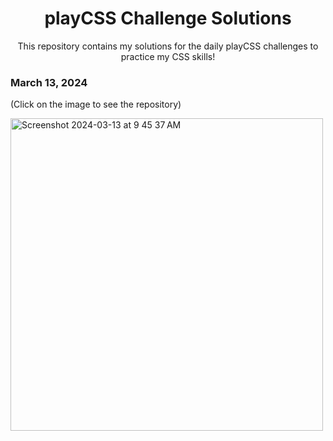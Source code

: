 <h1 align="center">playCSS Challenge Solutions</h1>
<p align="center">This repository contains my solutions for the daily playCSS challenges to practice my CSS skills!</p>

<h3>March 13, 2024</h3>
<p>(Click on the image to see the repository)</p>
<a href="https://github.com/raisa-d/playCSS/blob/3447b90941e153f22484b3105199820aecf3e80b/03.13.2024%20Challenge">
  <img width="500" alt="Screenshot 2024-03-13 at 9 45 37 AM" src="https://github.com/raisa-d/playCSS/assets/144272001/232c3620-5060-4073-82b6-846c72287453">
</a>
